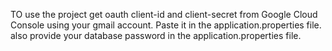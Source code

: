 TO use the project get oauth client-id and client-secret from Google Cloud Console using your gmail account.
Paste it in the application.properties file.
also provide your database password in the application.properties file.
